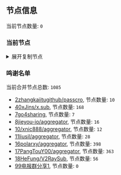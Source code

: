 
## 节点信息
当前节点数量: `0`
### 当前节点
<details>
  <summary>展开复制节点</summary>

    

</details>

### 鸣谢名单
当前合并节点总数: `1085`
- [2zhangkaiitugithub/passcro](https://github.com/zhangkaiitugithub/passcro), 节点数量: `10`
- [40xJins/x.sub](https://github.com/0xJins/x.sub), 节点数量: `168`
- [7go4sharing](https://github.com/go4sharing), 节点数量: `7`
- [8jieyou-io/aggregator](https://github.com/jieyou-io/aggregator), 节点数量: `16`
- [10/xnic888/aggregator](https://github.com/xnic888/aggregator), 节点数量: `12`
- [11liusil/aggregator](https://github.com/liusil/aggregator), 节点数量: `28`
- [16polarxy/aggregator](https://github.com/polarxy/aggregator), 节点数量: `398`
- [17PangTouY00/aggregator](https://github.com/PangTouY00/aggregator), 节点数量: `363`
- [18HeFung/V2RaySub](https://github.com/HeFung/V2RaySub), 节点数量: `56`
- [99电报群分享1](https://github.com/cdddbc/getAirport), 节点数量: `0`



